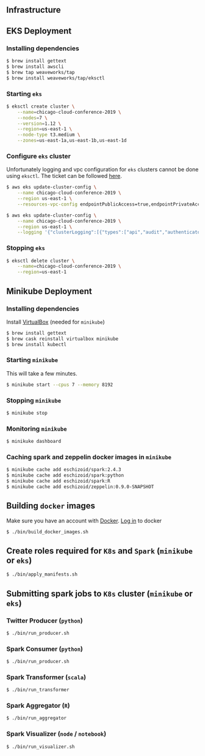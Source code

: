 ## Infrastructure

## EKS Deployment

### Installing dependencies
```bash
$ brew install gettext
$ brew install awscli
$ brew tap weaveworks/tap
$ brew install weaveworks/tap/eksctl
```

### Starting `eks`
```bash
$ eksctl create cluster \
    --name=chicago-cloud-conference-2019 \
    --nodes=7 \
    --version=1.12 \
    --region=us-east-1 \
    --node-type t3.medium \
    --zones=us-east-1a,us-east-1b,us-east-1d
```

### Configure `eks` cluster
Unfortunately logging and vpc configuration for `eks` clusters cannot be done using `eksctl`. The ticket can be followed
[here](https://github.com/weaveworks/eksctl/issues/649).

```bash
$ aws eks update-cluster-config \
    --name chicago-cloud-conference-2019 \
    --region us-east-1 \
    --resources-vpc-config endpointPublicAccess=true,endpointPrivateAccess=true

$ aws eks update-cluster-config \
    --name chicago-cloud-conference-2019 \
    --region us-east-1 \
    --logging '{"clusterLogging":[{"types":["api","audit","authenticator","controllerManager","scheduler"],"enabled":true}]}'
```

### Stopping `eks`
```bash
$ eksctl delete cluster \
    --name=chicago-cloud-conference-2019 \
    --region=us-east-1
```

## Minikube Deployment

### Installing dependencies

Install [VirtualBox](https://www.virtualbox.org/wiki/Downloads) (needed for `minikube`)
```bash
$ brew install gettext
$ brew cask reinstall virtualbox minikube
$ brew install kubectl
```

### Starting `minikube`

This will take a few minutes.
```bash
$ minikube start --cpus 7 --memory 8192
```

### Stopping `minikube`
```bash
$ minikube stop
```

### Monitoring `minikube`
```bash
$ minikuke dashboard
```

### Caching spark and zeppelin docker images in `minikube`
```bash
$ minikube cache add eschizoid/spark:2.4.3
$ minikube cache add eschizoid/spark:python
$ minikube cache add eschizoid/spark:R
$ minikube cache add eschizoid/zeppelin:0.9.0-SNAPSHOT
```

## Building `docker` images
Make sure you have an account with [Docker](https://hub.docker.com).
[Log in](https://docs.docker.com/engine/reference/commandline/login/) to docker 
```bash
$ ./bin/build_docker_images.sh
```

## Create roles required for `K8s` and `Spark` (`minikube` or `eks`)
```bash
$ ./bin/apply_manifests.sh
```

## Submitting spark jobs to `K8s` cluster (`minikube` or `eks`)

### Twitter Producer (`python`)
```bash
$ ./bin/run_producer.sh
```

### Spark Consumer (`python`)
```bash
$ ./bin/run_producer.sh
```

### Spark Transformer (`scala`)
```bash
$ ./bin/run_transformer
```

### Spark Aggregator (`R`)
```bash
$ ./bin/run_aggregator
```

### Spark Visualizer (`node` / `notebook`)
```bash
$ ./bin/run_visualizer.sh
```
